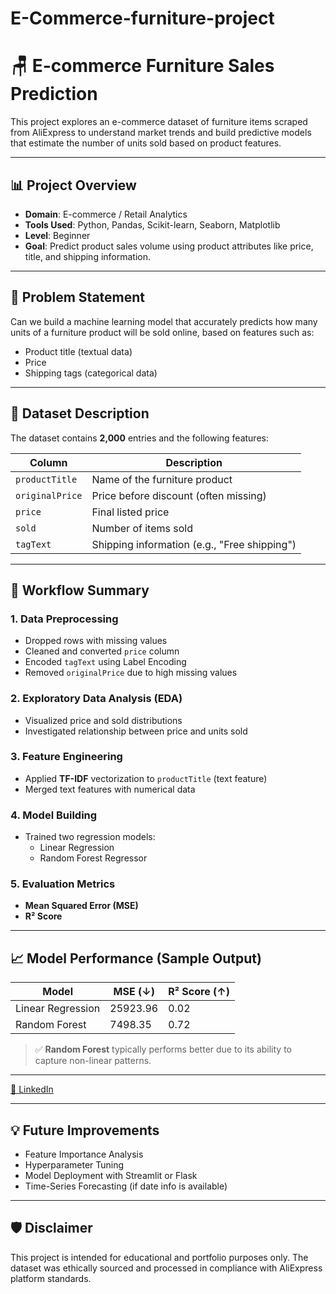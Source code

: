 # E-Commerce-furniture-project
# 🪑 E-commerce Furniture Sales Prediction

This project explores an e-commerce dataset of furniture items scraped from AliExpress to understand market trends and build predictive models that estimate the number of units sold based on product features.

---

## 📊 Project Overview

- **Domain**: E-commerce / Retail Analytics  
- **Tools Used**: Python, Pandas, Scikit-learn, Seaborn, Matplotlib  
- **Level**: Beginner  
- **Goal**: Predict product sales volume using product attributes like price, title, and shipping information.

---

## 🧠 Problem Statement

Can we build a machine learning model that accurately predicts how many units of a furniture product will be sold online, based on features such as:

- Product title (textual data)
- Price
- Shipping tags (categorical data)

---

## 📁 Dataset Description

The dataset contains **2,000** entries and the following features:

| Column         | Description                                       |
|----------------|---------------------------------------------------|
| `productTitle` | Name of the furniture product                     |
| `originalPrice`| Price before discount (often missing)             |
| `price`        | Final listed price                                |
| `sold`         | Number of items sold                              |
| `tagText`      | Shipping information (e.g., "Free shipping")      |

---

## 🚀 Workflow Summary

### 1. Data Preprocessing
- Dropped rows with missing values
- Cleaned and converted `price` column
- Encoded `tagText` using Label Encoding
- Removed `originalPrice` due to high missing values

### 2. Exploratory Data Analysis (EDA)
- Visualized price and sold distributions
- Investigated relationship between price and units sold

### 3. Feature Engineering
- Applied **TF-IDF** vectorization to `productTitle` (text feature)
- Merged text features with numerical data

### 4. Model Building
- Trained two regression models:
  - Linear Regression
  - Random Forest Regressor

### 5. Evaluation Metrics
- **Mean Squared Error (MSE)**
- **R² Score**

---

## 📈 Model Performance (Sample Output)

| Model              | MSE (↓)     | R² Score (↑) |
|-------------------|--------------|--------------|
| Linear Regression |  25923.96    |   0.02       |
| Random Forest     |  7498.35     |   0.72       |

> ✅ **Random Forest** typically performs better due to its ability to capture non-linear patterns.

---

 
[🔗 LinkedIn](http://linkedin.com/in/srivalli-uppalapati)

---

## 💡 Future Improvements

- Feature Importance Analysis  
- Hyperparameter Tuning  
- Model Deployment with Streamlit or Flask  
- Time-Series Forecasting (if date info is available)  

---

## 🛡️ Disclaimer

This project is intended for educational and portfolio purposes only. The dataset was ethically sourced and processed in compliance with AliExpress platform standards.

